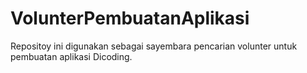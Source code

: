 # VolunterPembuatanAplikasi
Repositoy ini digunakan sebagai sayembara pencarian volunter untuk pembuatan aplikasi Dicoding.
